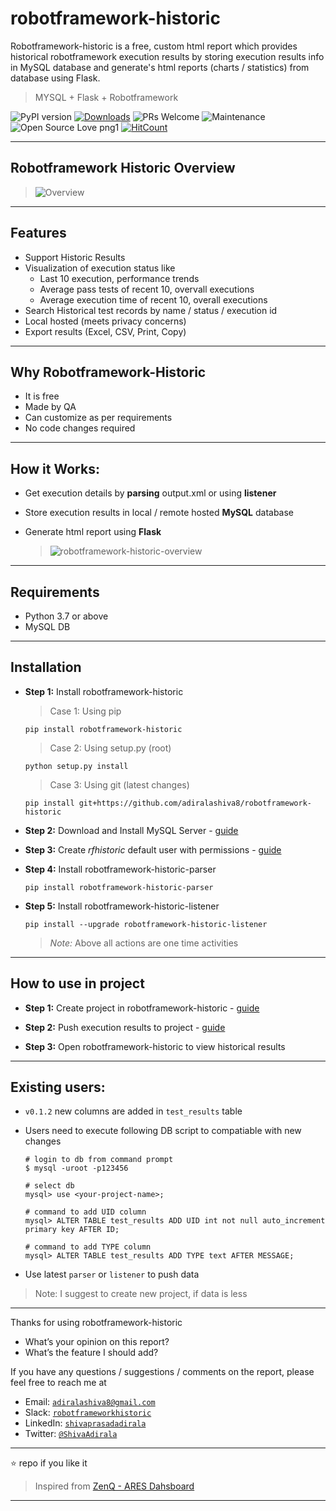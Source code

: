 # robotframework-historic

Robotframework-historic is a free, custom html report which provides historical robotframework execution results by storing execution results info in MySQL database and generate's html reports (charts / statistics) from database using Flask.

> MYSQL + Flask + Robotframework

![PyPI version](https://badge.fury.io/py/robotframework-historic.svg)
[![Downloads](https://pepy.tech/badge/robotframework-historic)](https://pepy.tech/project/robotframework-historic)
![PRs Welcome](https://img.shields.io/badge/PRs-welcome-brightgreen.svg?style=flat-square)
![Maintenance](https://img.shields.io/badge/Maintained%3F-yes-green.svg)
![Open Source Love png1](https://badges.frapsoft.com/os/v1/open-source.png?v=103)
[![HitCount](http://hits.dwyl.io/adiralashiva8/robotframework-historic.svg)](http://hits.dwyl.io/adiralashiva8/robotframework-historic)

---

## Robotframework Historic Overview

 > <img src="https://i.ibb.co/Rc37hP7/Webp-net-gifmaker-1.gif" alt="Overview">

---

## Features

- Support Historic Results
- Visualization of execution status like
  - Last 10 execution, performance trends
  - Average pass tests of recent 10, overvall executions
  - Average execution time of recent 10, overall executions
- Search Historical test records by name / status / execution id
- Local hosted (meets privacy concerns)
- Export results (Excel, CSV, Print, Copy)

---

## Why Robotframework-Historic

- It is free
- Made by QA
- Can customize as per requirements
- No code changes required

---

## How it Works:

- Get execution details by __parsing__ output.xml or using __listener__
- Store execution results in local / remote hosted __MySQL__ database
- Generate html report using __Flask__

  > <img src="https://i.ibb.co/PzVNGfN/robotframework-historic-overview.png" alt="robotframework-historic-overview">

---

## Requirements

 - Python 3.7 or above
 - MySQL DB

---

## Installation

 - __Step 1:__ Install robotframework-historic

    > Case 1: Using pip
    ```
    pip install robotframework-historic
    ```

    > Case 2: Using setup.py (root)
    ```
    python setup.py install
    ```

    > Case 3: Using git (latest changes)
    ```
    pip install git+https://github.com/adiralashiva8/robotframework-historic
    ```

 - __Step 2:__ Download and Install MySQL Server - [guide](https://bit.ly/2GrUUZ9)

 - __Step 3:__ Create *rfhistoric* default user with permissions - [guide](https://bit.ly/30ZPT3v)

 - __Step 4:__ Install robotframework-historic-parser
    ```
    pip install robotframework-historic-parser
    ```

 - __Step 5:__ Install robotframework-historic-listener
    ```
    pip install --upgrade robotframework-historic-listener
    ```

   > _Note:_ Above all actions are one time activities

---

## How to use in project

 - __Step 1:__ Create project in robotframework-historic - [guide](https://bit.ly/38JskhS)

 - __Step 2:__ Push execution results to project - [guide](https://bit.ly/2U62HUf)

 - __Step 3:__ Open robotframework-historic to view historical results

---

## Existing users:

 - `v0.1.2` new columns are added in `test_results` table

 - Users need to execute following DB script to compatiable with new changes
   ```
   # login to db from command prompt
   $ mysql -uroot -p123456

   # select db
   mysql> use <your-project-name>;

   # command to add UID column
   mysql> ALTER TABLE test_results ADD UID int not null auto_increment primary key AFTER ID;

   # command to add TYPE column
   mysql> ALTER TABLE test_results ADD TYPE text AFTER MESSAGE;

   ```

 - Use latest `parser` or `listener` to push data

 > Note: I suggest to create new project, if data is less

---

Thanks for using robotframework-historic

 - What’s your opinion on this report?
 - What’s the feature I should add?

If you have any questions / suggestions / comments on the report, please feel free to reach me at

 - Email: <a href="mailto:adiralashiva8@gmail.com?Subject=Robotframework%20historic" target="_blank">`adiralashiva8@gmail.com`</a>
 - Slack: <a href="https://robotframework.slack.com/messages/robotframeworkhistoric" target="_blank">`robotframeworkhistoric`</a>
 - LinkedIn: <a href="https://www.linkedin.com/in/shivaprasadadirala/" target="_blank">`shivaprasadadirala`</a>
 - Twitter: <a href="https://twitter.com/ShivaAdirala" target="_blank">`@ShivaAdirala`</a>

---

:star: repo if you like it

> Inspired from [ZenQ - ARES Dahsboard](http://www.testastra.com/ares/)

---
